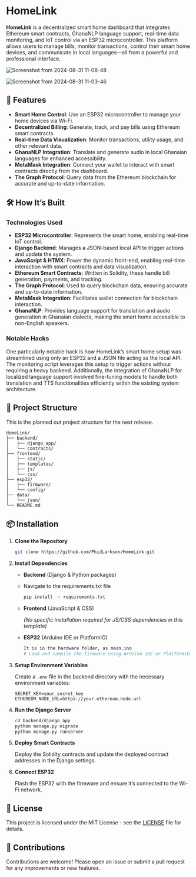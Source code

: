 # HomeLink

**HomeLink** is a decentralized smart home dashboard that integrates Ethereum smart contracts, GhanaNLP language support, real-time data monitoring, and IoT control via an ESP32 microcontroller. This platform allows users to manage bills, monitor transactions, control their smart home devices, and communicate in local languages—all from a powerful and professional interface.

![Screenshot from 2024-08-31 11-08-48](https://github.com/user-attachments/assets/eb0b6180-1aae-4241-b787-e2288c31a4fa)


![Screenshot from 2024-08-31 11-03-46](https://github.com/user-attachments/assets/b30bf038-69f9-4c8d-a94a-b01170d899aa)



## 🚀 Features

- **Smart Home Control**: Use an ESP32 microcontroller to manage your home devices via Wi-Fi.
- **Decentralized Billing**: Generate, track, and pay bills using Ethereum smart contracts.
- **Real-time Data Visualization**: Monitor transactions, utility usage, and other relevant data.
- **GhanaNLP Integration**: Translate and generate audio in local Ghanaian languages for enhanced accessibility.
- **MetaMask Integration**: Connect your wallet to interact with smart contracts directly from the dashboard.
- **The Graph Protocol**: Query data from the Ethereum blockchain for accurate and up-to-date information.

## 🛠 How It’s Built

### Technologies Used

- **ESP32 Microcontroller**: Represents the smart home, enabling real-time IoT control.
- **Django Backend**: Manages a JSON-based local API to trigger actions and update the system.
- **JavaScript & HTMX**: Power the dynamic front-end, enabling real-time interaction with smart contracts and data visualization.
- **Ethereum Smart Contracts**: Written in Solidity, these handle bill generation, payments, and tracking.
- **The Graph Protocol**: Used to query blockchain data, ensuring accurate and up-to-date information.
- **MetaMask Integration**: Facilitates wallet connection for blockchain interaction.
- **GhanaNLP**: Provides language support for translation and audio generation in Ghanaian dialects, making the smart home accessible to non-English speakers.

### Notable Hacks

One particularly notable hack is how HomeLink’s smart home setup was streamlined using only an ESP32 and a JSON file acting as the local API. The monitoring script leverages this setup to trigger actions without requiring a heavy backend. Additionally, the integration of GhanaNLP for localized language support involved fine-tuning models to handle both translation and TTS functionalities efficiently within the existing system architecture.

## 📂 Project Structure
This is the planned out project structure for the next release.

```plaintext
HomeLink/
├── backend/
│   ├── django_app/
│   └── contracts/
├── frontend/
│   ├── static/
│   ├── templates/
│   ├── js/
│   └── css/
├── esp32/
│   ├── firmware/
│   └── config/
├── data/
│   └── json/
└── README.md
```

## 📦 Installation

1. **Clone the Repository**

    ```bash
    git clone https://github.com/PhidLarkson/HomeLink.git
    ```

2. **Install Dependencies**

    - **Backend** (Django & Python packages)
    - Navigate to the requirements.txt file

      ```bash
      pip install -r requirements.txt
      ```

    - **Frontend** (JavaScript & CSS)

      *(No specific installation required for JS/CSS dependencies in this template)*

    - **ESP32** (Arduino IDE or PlatformIO)

      ```bash
      It is in the hardware folder, as main.ino
      # Load and compile the firmware using Arduino IDE or PlatformIO
      ```

3. **Setup Environment Variables**

    Create a `.env` file in the backend directory with the necessary environment variables:

    ```plaintext
    SECRET_KEY=your_secret_key
    ETHEREUM_NODE_URL=https://your.ethereum.node.url
    ```

5. **Run the Django Server**

    ```bash
    cd backend/django_app
    python manage.py migrate
    python manage.py runserver
    ```

6. **Deploy Smart Contracts**

    Deploy the Solidity contracts and update the deployed contract addresses in the Django settings.

7. **Connect ESP32**

    Flash the ESP32 with the firmware and ensure it’s connected to the Wi-Fi network.

## 📜 License

This project is licensed under the MIT License - see the [LICENSE](LICENSE) file for details.

## 🤝 Contributions

Contributions are welcome! Please open an issue or submit a pull request for any improvements or new features.
